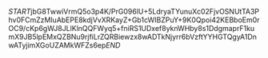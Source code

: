 $START$jbG8TwwiVrmQ5o3p4K/PrG096lU+5LdryaTYunuXc02FjvOSNUtTA3Phv0FCmZzMluAbEPE8kdjVvXRKayZ+Gb1cWIBZPuY+9K0Qpoi42KEBboEm0rOC9/cKp6gWJ8JLlKlnQQFWyq5+fniRS1UDxef8yknWHby8s1DdgmaprF1kumX9JB5lpEMxQZBNu9rjfiLrZQRBiewzx8wADTkNjyrr6bVzftYYHGTQgyA1DnwATyjimXGoUZAMkWFZs6ep$END$